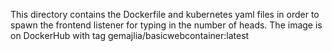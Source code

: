 This directory contains the Dockerfile and kubernetes yaml files in order to spawn the frontend listener for typing in the number of heads.
The image is on DockerHub with tag gemajlia/basicwebcontainer:latest